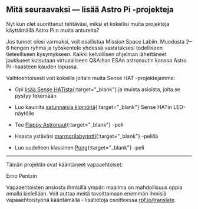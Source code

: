 ## Mitä seuraavaksi — lisää Astro Pi -projekteja

Nyt kun olet suorittanut tehtäväsi, miksi et kokeilisi muita projekteja käyttämällä Astro Pi:n muita antureita?

Jos tunnet olosi varmaksi, voit osallistua Mission Space Labiin. Muodosta 2–6 hengen ryhmä ja työskentele yhdessä vastataksesi todelliseen tieteelliseen kysymykseen. Kaikki kelvollisen ohjelman lähettäneet joukkueet kutsutaan virtuaaliseen Q&A:han ESAn astronautin kanssa Astro Pi -haasteen kauden lopussa.

Vaihtoehtoisesti voit kokeilla joitain muita Sense HAT -projektejamme:

+ Opi [lisää Sense HATista](https://projects.raspberrypi.org/en/projects/getting-started-with-the-sense-hat){:target="_blank"} ja muista asioista, joita se pystyy tekemään

+ Luo kauniita [satunnaisia kipinöitä](https://projects.raspberrypi.org/en/projects/sense-hat-random-sparkles){:target="_blank"} Sense HATin LED-näytölle

+ Tee [Flappy Astronaut](https://projects.raspberrypi.org/en/projects/flappy-astronaut){:target="_blank"} -peli

+ Haasta ystäväsi [marmorilabyrintti](https://projects.raspberrypi.org/en/projects/sense-hat-marble-maze){:target="_blank"} -pelillä

+ Luo uudelleen klassinen [Pong](https://projects.raspberrypi.org/en/projects/sense-hat-pong){:target="_blank"} -peli

***

Tämän projektin ovat kääntäneet vapaaehtoiset:

Erno Pentzin

Vapaaehtoisten ansiosta ihmisillä ympäri maailma on mahdollisuus oppia omalla kielellään. Voit auttaa meitä tavoittamaan enemmän ihmisiä vapaaehtoistyönä kääntämällä - lisätietoja osoitteessa [rpf.io/translate](rpf.io/translate).

